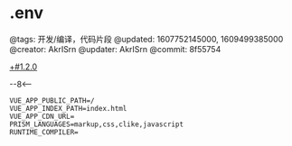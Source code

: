 # .env

@tags: 开发/编译，代码片段
@updated: 1607752145000, 1609499385000
@creator: AkrISrn
@updater: AkrISrn
@commit: 8f55754

[+#1.2.0](/snippets/version-when-last-update.md)

--8<--

```shell
VUE_APP_PUBLIC_PATH=/
VUE_APP_INDEX_PATH=index.html
VUE_APP_CDN_URL=
PRISM_LANGUAGES=markup,css,clike,javascript
RUNTIME_COMPILER=
```
